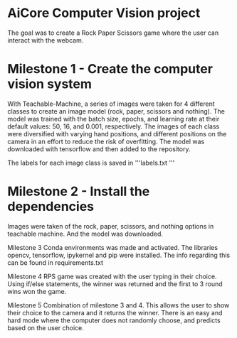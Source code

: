 # AiCore Computer Vision project

The goal was to create a Rock Paper Scissors game where the user can interact with the webcam.


# Milestone 1 - Create the computer vision system

With Teachable-Machine, a series of images were taken for 4 different classes to create an image model (rock, paper, scissors and nothing).
The model was trained with the batch size, epochs, and learning rate at their default values: 50, 16, and 0.001, respectively.
The images of each class were diversified with varying hand positions, and different positions on the camera in an effort to reduce the risk of overfitting.
The model was downloaded with tensorflow and then added to the repository.

The labels for each image class is saved in '''labels.txt '''

# Milestone 2 - Install the dependencies

Images were taken of the rock, paper, scissors, and nothing options in teachable machine. 
And the model was downloaded.

Milestone 3
Conda environments was made and activated.
The libraries opencv, tensorflow, ipykernel and pip were installed.
The info regarding this can be found in requirements.txt

Milestone 4
RPS game was created with the user typing in their choice.
Using if/else statements, the winner was returned and the first to 3 round wins won the game.

Milestone 5
Combination of milestone 3 and 4. This allows the user to show their choice to the camera and it returns the winner.
There is an easy and hard mode where the computer does not randomly choose, and predicts based on the user choice.

